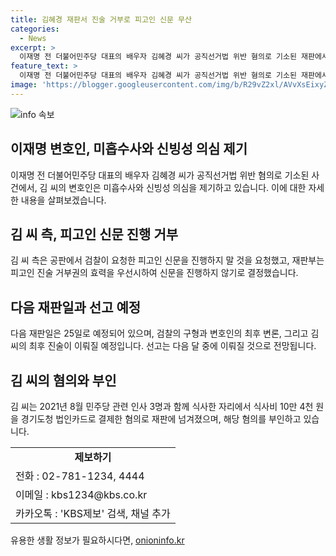 ```yaml
---
title: 김혜경 재판서 진술 거부로 피고인 신문 무산
categories:
  - News
excerpt: >
  이재명 전 더불어민주당 대표의 배우자 김혜경 씨가 공직선거법 위반 혐의로 기소된 재판에서 피고인 진술을 거부하여 신문이 무산됐습니다. 김 씨는 공판에서 검찰이 요청한 피고인 신문을 진행하지 않겠다고 요청하며 방어권을 주장했고, 재판부는 이를 받아들여 신문을 진행하지 않기로 결정했습니다. 다음 재판에서는 검찰의 구형과 김 씨의 최후 진술이 이뤄질 예정이며, 선고는 다음 달 중에 이뤄질 전망입니다.
feature_text: >
  이재명 전 더불어민주당 대표의 배우자 김혜경 씨가 공직선거법 위반 혐의로 기소된 재판에서 피고인 진술을 거부하여 신문이 무산됐습니다. 김 씨는 공판에서 검찰이 요청한 피고인 신문을 진행하지 않겠다고 요청하며 방어권을 주장했고, 재판부는 이를 받아들여 신문을 진행하지 않기로 결정했습니다. 다음 재판에서는 검찰의 구형과 김 씨의 최후 진술이 이뤄질 예정이며, 선고는 다음 달 중에 이뤄질 전망입니다.
image: 'https://blogger.googleusercontent.com/img/b/R29vZ2xl/AVvXsEixyZcFfHzMRdzZMjFBmAUKJYCLCGyLL1o632UiGVXcaFdKo_bkvkuCioo0uUKlGfBVcT3P84aROyZIXSBEx3Aw5nCQ3pTgDom1WDC4m8eifvWiAmWEEVb4x6G_l8C0QH225ldMjyaFvpxGEBGNO37VmDTDMHGhJPq73UglMfDca1-0aw/s1600/blogspot.png'
---
```


<p><img src="https://blogger.googleusercontent.com/img/b/R29vZ2xl/AVvXsEixyZcFfHzMRdzZMjFBmAUKJYCLCGyLL1o632UiGVXcaFdKo_bkvkuCioo0uUKlGfBVcT3P84aROyZIXSBEx3Aw5nCQ3pTgDom1WDC4m8eifvWiAmWEEVb4x6G_l8C0QH225ldMjyaFvpxGEBGNO37VmDTDMHGhJPq73UglMfDca1-0aw/s1600/blogspot.png" alt="info 속보" /></p>

<h2 data-ke-size="size26">이재명 변호인, 미흡수사와 신빙성 의심 제기</h2>

<p data-ke-size="size16">이재명 전 더불어민주당 대표의 배우자 김혜경 씨가 공직선거법 위반 혐의로 기소된 사건에서, 김 씨의 변호인은 미흡수사와 신빙성 의심을 제기하고 있습니다. 이에 대한 자세한 내용을 살펴보겠습니다.</p>

<h2 data-ke-size="size26">김 씨 측, 피고인 신문 진행 거부</h2>

<p data-ke-size="size16">김 씨 측은 공판에서 검찰이 요청한 피고인 신문을 진행하지 말 것을 요청했고, 재판부는 피고인 진술 거부권의 효력을 우선시하여 신문을 진행하지 않기로 결정했습니다.</p>

<h2 data-ke-size="size26">다음 재판일과 선고 예정</h2>

<p data-ke-size="size16">다음 재판일은 25일로 예정되어 있으며, 검찰의 구형과 변호인의 최후 변론, 그리고 김 씨의 최후 진술이 이뤄질 예정입니다. 선고는 다음 달 중에 이뤄질 것으로 전망됩니다.</p>

<h2 data-ke-size="size26">김 씨의 혐의와 부인</h2>

<p data-ke-size="size16">김 씨는 2021년 8월 민주당 관련 인사 3명과 함께 식사한 자리에서 식사비 10만 4천 원을 경기도청 법인카드로 결제한 혐의로 재판에 넘겨졌으며, 해당 혐의를 부인하고 있습니다.</p>

<table>
  <tr>
    <td style="text-align: center; height: 17px;"><b>제보하기</b></td>
  </tr>
  <tr>
    <td>전화 : 02-781-1234, 4444</td>
  </tr>
  <tr>
    <td>이메일 : kbs1234@kbs.co.kr</td>
  </tr>
  <tr>
    <td>카카오톡 : 'KBS제보' 검색, 채널 추가</td>
  </tr>
</table>
유용한 생활 정보가 필요하시다면, <a href="https://onioninfo.kr" rel="dofollow">onioninfo.kr</a>


